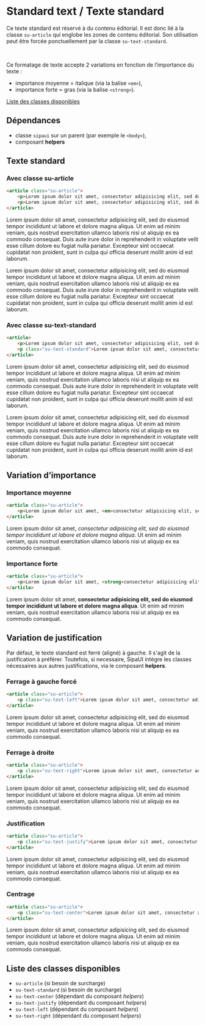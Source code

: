 # Standard text / Texte standard

Ce texte standard est réservé à du contenu éditorial. Il est donc lié à la classe `su-article` qui englobe les zones de contenu éditorial. Son utilisation peut être forcée ponctuellement par la classe `su-text-standard`.

<br />

Ce formatage de texte accepte 2 variations en fonction de l’importance du texte&nbsp;:
- importance moyenne&nbsp;= italique (via la balise `<em>`),
- importance forte&nbsp;= gras (via la balise `<strong>`).

<a href="#liste-classes" target="_self" class="link-button">Liste des classes disponibles</a>


<div class="alerte">

## Dépendances
- classe `sipaui` sur un parent (par exemple le `<body>`),
- composant **helpers**</li>

</div>

<!-- STORY -->

## Texte standard

### Avec classe su-article
 
```html
<article class="su-article">
	<p>Lorem ipsum dolor sit amet, consectetur adipisicing elit, sed do eiusmod tempor incididunt ut labore et dolore magna aliqua. Ut enim ad minim veniam, quis nostrud exercitation ullamco laboris nisi ut aliquip ex ea commodo consequat. Duis aute irure dolor in reprehenderit in voluptate velit esse cillum dolore eu fugiat nulla pariatur. Excepteur sint occaecat cupidatat non proident, sunt in culpa qui officia deserunt mollit anim id est laborum.</p>
	<p>Lorem ipsum dolor sit amet, consectetur adipisicing elit, sed do eiusmod tempor incididunt ut labore et dolore magna aliqua. Ut enim ad minim veniam, quis nostrud exercitation ullamco laboris nisi ut aliquip ex ea commodo consequat. Duis aute irure dolor in reprehenderit in voluptate velit esse cillum dolore eu fugiat nulla pariatur. Excepteur sint occaecat cupidatat non proident, sunt in culpa qui officia deserunt mollit anim id est laborum.</p>
</article>
```

<div class="sipaui">
	<article class="su-article">
		<p>Lorem ipsum dolor sit amet, consectetur adipisicing elit, sed do eiusmod tempor incididunt ut labore et dolore magna aliqua. Ut enim ad minim veniam, quis nostrud exercitation ullamco laboris nisi ut aliquip ex ea commodo consequat. Duis aute irure dolor in reprehenderit in voluptate velit esse cillum dolore eu fugiat nulla pariatur. Excepteur sint occaecat cupidatat non proident, sunt in culpa qui officia deserunt mollit anim id est laborum.</p>
		<p>Lorem ipsum dolor sit amet, consectetur adipisicing elit, sed do eiusmod tempor incididunt ut labore et dolore magna aliqua. Ut enim ad minim veniam, quis nostrud exercitation ullamco laboris nisi ut aliquip ex ea commodo consequat. Duis aute irure dolor in reprehenderit in voluptate velit esse cillum dolore eu fugiat nulla pariatur. Excepteur sint occaecat cupidatat non proident, sunt in culpa qui officia deserunt mollit anim id est laborum.</p>
	</article>
</div>






### Avec classe su-text-standard
 
```html
<article>
	<p>Lorem ipsum dolor sit amet, consectetur adipisicing elit, sed do eiusmod tempor incididunt ut labore et dolore magna aliqua. Ut enim ad minim veniam, quis nostrud exercitation ullamco laboris nisi ut aliquip ex ea commodo consequat. Duis aute irure dolor in reprehenderit in voluptate velit esse cillum dolore eu fugiat nulla pariatur. Excepteur sint occaecat cupidatat non proident, sunt in culpa qui officia deserunt mollit anim id est laborum.</p>
	<p class="su-text-standard">Lorem ipsum dolor sit amet, consectetur adipisicing elit, sed do eiusmod tempor incididunt ut labore et dolore magna aliqua. Ut enim ad minim veniam, quis nostrud exercitation ullamco laboris nisi ut aliquip ex ea commodo consequat. Duis aute irure dolor in reprehenderit in voluptate velit esse cillum dolore eu fugiat nulla pariatur. Excepteur sint occaecat cupidatat non proident, sunt in culpa qui officia deserunt mollit anim id est laborum.</p>
</article>
```

<div class="sipaui">
	<article class="surcharge-paragraphe">
		<p>Lorem ipsum dolor sit amet, consectetur adipisicing elit, sed do eiusmod tempor incididunt ut labore et dolore magna aliqua. Ut enim ad minim veniam, quis nostrud exercitation ullamco laboris nisi ut aliquip ex ea commodo consequat. Duis aute irure dolor in reprehenderit in voluptate velit esse cillum dolore eu fugiat nulla pariatur. Excepteur sint occaecat cupidatat non proident, sunt in culpa qui officia deserunt mollit anim id est laborum.</p>
		<p class="su-text-standard">Lorem ipsum dolor sit amet, consectetur adipisicing elit, sed do eiusmod tempor incididunt ut labore et dolore magna aliqua. Ut enim ad minim veniam, quis nostrud exercitation ullamco laboris nisi ut aliquip ex ea commodo consequat. Duis aute irure dolor in reprehenderit in voluptate velit esse cillum dolore eu fugiat nulla pariatur. Excepteur sint occaecat cupidatat non proident, sunt in culpa qui officia deserunt mollit anim id est laborum.</p>
	</article>
</div>









## Variation d’importance

### Importance moyenne
 
```html
<article class="su-article">
	<p>Lorem ipsum dolor sit amet, <em>consectetur adipisicing elit, sed do eiusmod tempor incididunt ut labore et dolore magna aliqua</em>. Ut enim ad minim veniam, quis nostrud exercitation ullamco laboris nisi ut aliquip ex ea commodo consequat.</p>
</article>
```

<div class="sipaui">
	<article class="su-article">
		<p>Lorem ipsum dolor sit amet, <em>consectetur adipisicing elit, sed do eiusmod tempor incididunt ut labore et dolore magna aliqua</em>. Ut enim ad minim veniam, quis nostrud exercitation ullamco laboris nisi ut aliquip ex ea commodo consequat.</p>
	</article>
</div>

### Importance forte
 
```html
<article class="su-article">
	<p>Lorem ipsum dolor sit amet, <strong>consectetur adipisicing elit, sed do eiusmod tempor incididunt ut labore et dolore magna aliqua</strong>. Ut enim ad minim veniam, quis nostrud exercitation ullamco laboris nisi ut aliquip ex ea commodo consequat.</p>
</article>
```

<div class="sipaui">
	<article class="su-article">
		<p>Lorem ipsum dolor sit amet, <strong>consectetur adipisicing elit, sed do eiusmod tempor incididunt ut labore et dolore magna aliqua</strong>. Ut enim ad minim veniam, quis nostrud exercitation ullamco laboris nisi ut aliquip ex ea commodo consequat.</p>
	</article>
</div>








## Variation de justification

Par défaut, le texte standard est ferré (aligné) à gauche. Il s'agit de la justification à préférer. Toutefois, si necessaire, SipaUI intègre les classes nécessaires aux autres justifications, via le composant **helpers**.

### Ferrage à gauche forcé
 
```html
<article class="su-article">
	<p class="su-text-left">Lorem ipsum dolor sit amet, consectetur adipisicing elit, sed do eiusmod tempor incididunt ut labore et dolore magna aliqua. Ut enim ad minim veniam, quis nostrud exercitation ullamco laboris nisi ut aliquip ex ea commodo consequat.</p>
</article>
```

<div class="sipaui">
	<article class="su-article">
		<p class="su-text-left">Lorem ipsum dolor sit amet, consectetur adipisicing elit, sed do eiusmod tempor incididunt ut labore et dolore magna aliqua. Ut enim ad minim veniam, quis nostrud exercitation ullamco laboris nisi ut aliquip ex ea commodo consequat.</p>
	</article>
</div>


### Ferrage à droite
 
```html
<article class="su-article">
	<p class="su-text-right">Lorem ipsum dolor sit amet, consectetur adipisicing elit, sed do eiusmod tempor incididunt ut labore et dolore magna aliqua. Ut enim ad minim veniam, quis nostrud exercitation ullamco laboris nisi ut aliquip ex ea commodo consequat.</p>
</article>
```

<div class="sipaui">
	<article class="su-article">
		<p class="su-text-right">Lorem ipsum dolor sit amet, consectetur adipisicing elit, sed do eiusmod tempor incididunt ut labore et dolore magna aliqua. Ut enim ad minim veniam, quis nostrud exercitation ullamco laboris nisi ut aliquip ex ea commodo consequat.</p>
	</article>
</div>


### Justification
 
```html
<article class="su-article">
	<p class="su-text-justify">Lorem ipsum dolor sit amet, consectetur adipisicing elit, sed do eiusmod tempor incididunt ut labore et dolore magna aliqua. Ut enim ad minim veniam, quis nostrud exercitation ullamco laboris nisi ut aliquip ex ea commodo consequat.</p>
</article>
```

<div class="sipaui">
	<article class="su-article">
		<p class="su-text-justify">Lorem ipsum dolor sit amet, consectetur adipisicing elit, sed do eiusmod tempor incididunt ut labore et dolore magna aliqua. Ut enim ad minim veniam, quis nostrud exercitation ullamco laboris nisi ut aliquip ex ea commodo consequat.</p>
	</article>
</div>


### Centrage
 
```html
<article class="su-article">
	<p class="su-text-center">Lorem ipsum dolor sit amet, consectetur adipisicing elit, sed do eiusmod tempor incididunt ut labore et dolore magna aliqua. Ut enim ad minim veniam, quis nostrud exercitation ullamco laboris nisi ut aliquip ex ea commodo consequat.</p>
</article>
```

<div class="sipaui">
	<article class="su-article">
		<p class="su-text-center">Lorem ipsum dolor sit amet, consectetur adipisicing elit, sed do eiusmod tempor incididunt ut labore et dolore magna aliqua. Ut enim ad minim veniam, quis nostrud exercitation ullamco laboris nisi ut aliquip ex ea commodo consequat.</p>
	</article>
</div>



<div id="liste-classes">

## Liste des classes disponibles
- `su-article` (si besoin de surcharge)
- `su-text-standard` (si besoin de surcharge)
- `su-text-center` (dépendant du composant *helpers*)
- `su-text-justify` (dépendant du composant *helpers*)
- `su-text-left` (dépendant du composant *helpers*)
- `su-text-right` (dépendant du composant *helpers*)

</div>
